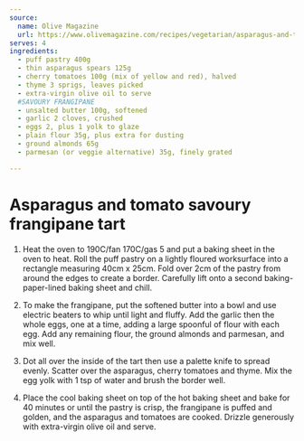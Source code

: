 ```yaml
---
source:
  name: Olive Magazine 
  url: https://www.olivemagazine.com/recipes/vegetarian/asparagus-and-tomato-savoury-frangipane-tart/
serves: 4
ingredients:
  - puff pastry 400g
  - thin asparagus spears 125g
  - cherry tomatoes 100g (mix of yellow and red), halved
  - thyme 3 sprigs, leaves picked
  - extra-virgin olive oil to serve
  #SAVOURY FRANGIPANE
  - unsalted butter 100g, softened
  - garlic 2 cloves, crushed
  - eggs 2, plus 1 yolk to glaze
  - plain flour 35g, plus extra for dusting
  - ground almonds 65g
  - parmesan (or veggie alternative) 35g, finely grated

---
```


# Asparagus and tomato savoury frangipane tart


1. Heat the oven to 190C/fan 170C/gas 5 and put a baking sheet in the oven to heat. Roll the puff pastry on a lightly floured worksurface into a rectangle measuring 40cm x 25cm. Fold over 2cm of the pastry from around the edges to create a border. Carefully lift onto a second baking-paper-lined baking sheet and chill.

2. To make the frangipane, put the softened butter into a bowl and use electric beaters to whip until light and fluffy. Add the garlic then the whole eggs, one at a time, adding a large spoonful of flour with each egg. Add any remaining flour, the ground almonds and parmesan, and mix well.

3. Dot all over the inside of the tart then use a palette knife to spread evenly. Scatter over the asparagus, cherry tomatoes and thyme. Mix the egg yolk with 1 tsp of water and brush the border well.

4. Place the cool baking sheet on top of the hot baking sheet and bake for 40 minutes  or until the pastry is crisp, the frangipane is puffed and golden, and the asparagus and tomatoes are cooked. Drizzle generously with extra-virgin olive oil and serve.